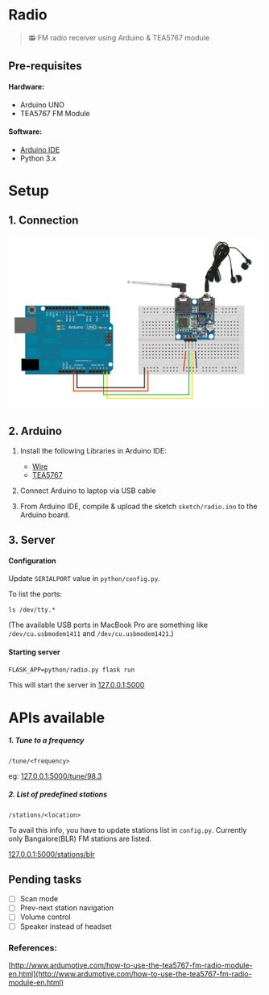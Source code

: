 # Radio
> 📻 FM radio receiver using Arduino & TEA5767 module

## Pre-requisites

#### Hardware:
- Arduino UNO
- TEA5767 FM Module

#### Software:
- [Arduino IDE](https://www.arduino.cc/en/Main/Software)
- Python 3.x

# Setup

## 1. Connection
![Connection Diagram](./images/radio_connection_diagram.jpg)


## 2. Arduino
1. Install the following Libraries in Arduino IDE:
	- [Wire](https://www.arduino.cc/en/Reference/Wire)
	- [TEA5767](https://github.com/andykarpov/TEA5767)

2. Connect Arduino to laptop via USB cable
3. From Arduino IDE, compile & upload the sketch `sketch/radio.ino` to the Arduino board. 


## 3. Server 

#### Configuration
Update `SERIALPORT` value in `python/config.py`. 

To list the ports:
```
ls /dev/tty.*
```
(The available USB ports in MacBook Pro are something like `/dev/cu.usbmodem1411` and `/dev/cu.usbmodem1421`.)


#### Starting server
```
FLASK_APP=python/radio.py flask run
```
This will start the server in [127.0.0.1:5000](http://127.0.0.1:5000)

# APIs available

##### 1. Tune to a frequency
```
/tune/<frequency>
```
eg: [127.0.0.1:5000/tune/98.3](http://127.0.0.1:5000/tune/98.3)

##### 2. List of predefined stations
```
/stations/<location>
```
To avail this info, you have to update stations list in `config.py`. Currently only Bangalore(BLR) FM stations are listed.

[127.0.0.1:5000/stations/blr](http://127.0.0.1:5000/stations/blr)

## Pending tasks
- [ ] Scan mode
- [ ] Prev-next station navigation
- [ ] Volume control
- [ ] Speaker instead of headset

### References:
[http://www.ardumotive.com/how-to-use-the-tea5767-fm-radio-module-en.html](http://www.ardumotive.com/how-to-use-the-tea5767-fm-radio-module-en.html)
